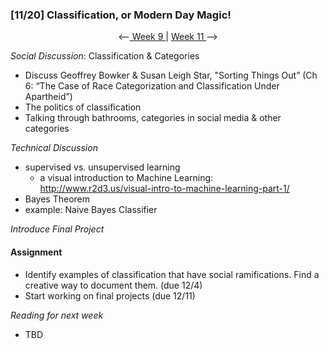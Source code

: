### [11/20] Classification, or Modern Day Magic!

<p align="center"> <--<a href="https://github.com/giladlotan/itpmssd/blob/master/Week_9/README.md"> Week 9 </a> | <a href="https://github.com/giladlotan/itpmssd/blob/master/Week_11/README.md"> Week 11 </a> --> </p>

_Social Discussion_: Classification & Categories
- Discuss Geoffrey Bowker & Susan Leigh Star, "Sorting Things Out” (Ch 6: “The Case of Race Categorization and Classification Under Apartheid”) 
- The politics of classification
- Talking through bathrooms, categories in social media & other categories 

_Technical Discussion_
- supervised vs. unsupervised learning
  - a visual introduction to Machine Learning: http://www.r2d3.us/visual-intro-to-machine-learning-part-1/
- Bayes Theorem
- example: Naive Bayes Classifier

_Introduce Final Project_

#### Assignment
- Identify examples of classification that have social ramifications. Find a creative way to document them. (due 12/4)
- Start working on final projects (due 12/11)

_Reading for next week_
- TBD

